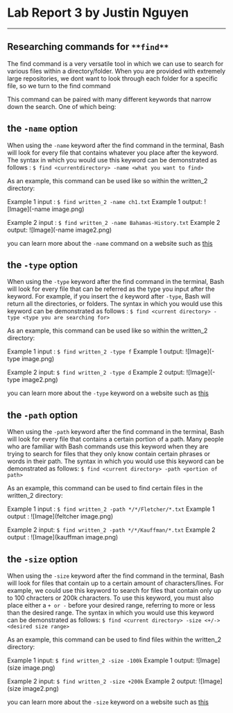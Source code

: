 # Lab Report 3 by Justin Nguyen
---
## Researching commands for `**find**` 

The find command is a very versatile tool in which we can use to search for various files within a directory/folder. 
When you are provided with extremely large repositories, we dont want to look through each folder for a specific file, 
so we turn to the find command

This command can be paired with many different keywords that narrow down the search. One of which being:
## the `-name` option

When using the `-name` keyword after the find command in the terminal, Bash will look for every file that contains whatever you
place after the keyword. The syntax in which you would use this keyword can be demonstrated as follows : 
`$ find <currentdirectory> -name <what you want to find>`

As an example, this command can be used like so within the written_2 directory:

Example 1 input : `$ find written_2 -name ch1.txt`
Example 1 output: ![Image](-name image.png)

Example 2 input : `$ find written_2 -name Bahamas-History.txt`
Example 2 output: ![Image](-name image2.png)

you can learn more about the `-name` command on a website such as [this](https://linuxhostsupport.com/blog/how-to-search-files-on-the-linux-terminal/#:~:text=The%20find%20command%20allows%20you%20to%20search%20a%20specific%20file,that%20you%20want%20to%20search.&text=You%20can%20use%20the%20following,f%20%E2%80%93%20regular%20file)

## the `-type` option

When using the `-type` keyword after the find command in the terminal, Bash will look for every file that can be referred as the
type you input after the keyword. For example, if you insert the `d` keyword after `-type`, Bash will return all the directories, 
or folders.  The syntax in which you would use this keyword can be demonstrated as follows :
`$ find <current directory> -type <type you are searching for>`

As an example, this command can be used like so within the written_2 directory:

Example 1 input : `$ find written_2 -type f`
Example 1 output: ![Image](-type image.png)

Example 2 input: `$ find written_2 -type d`
Example 2 output: ![Image](-type image2.png)

you can learn more about the `-type` keyword on a website such as [this](https://linuxize.com/post/how-to-find-files-in-linux-using-the-command-line/)

## the `-path` option

When using the `-path` keyword after the find command in the terminal, Bash will look for every file that contains a certain portion of a path. 
Many people who are familiar with Bash commands use this keyword when they are trying to search for files that they only know contain certain 
phrases or words in their path. The syntax in which you would use this keyword can be demonstrated as follows:
`$ find <current directory> -path <portion of path>`

As an example, this command can be used to find certain files in the written_2 directory:

Example 1 input : `$ find written_2 -path */*/Fletcher/*.txt`
Example 1 output : ![Image](feltcher image.png)

Example 2 input: `$ find written_2 -path */*/Kauffman/*.txt`
Example 2 output : ![Image](kauffman image.png)

## the `-size` option

When using the `-size` keyword after the find command in the terminal, Bash will look for files that contain up to a certain amount of characters/lines.
For example, we could use this keyword to search for files that contain only up to 100 chracters or 200k characters. To use this keyword, you must also place either a `+ or -` before your desired range, referring to more or less than the desired range. The syntax in which you would use this keyword can be demonstrated as follows:
`$ find <current directory> -size <+/-><desired size range>`

As an example, this command can be used to find files within the written_2 directory:

Example 1 input: `$ find written_2 -size -100k`
Example 1 output: ![Image](size image.png)

Example 2 input: `$ find written_2 -size +200k`
Example 2 output: ![Image](size image2.png)

you can learn more about the `-size` keyword on a website such as [this](https://www.fosslinux.com/8661/how-to-find-files-using-command-line-in-the-linux-terminal.htm)

